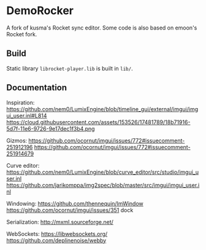 DemoRocker
==========

A fork of kusma's Rocket sync editor.
Some code is also based on emoon's Rocket fork.

Build
-----
Static library `librocket-player.lib` is built in `lib/`.

Documentation
-------------

Inspiration:
https://github.com/nem0/LumixEngine/blob/timeline_gui/external/imgui/imgui_user.inl#L814
https://cloud.githubusercontent.com/assets/153526/17481789/18b71916-5d7f-11e6-9726-9e17dec1f3b4.png

Gizmos:
https://github.com/ocornut/imgui/issues/772#issuecomment-251912196
https://github.com/ocornut/imgui/issues/772#issuecomment-251914679

Curve editor:
https://github.com/nem0/LumixEngine/blob/curve_editor/src/studio/imgui_user.inl
https://github.com/jarikomppa/img2spec/blob/master/src/imgui/imgui_user.inl

Windowing:
https://github.com/thennequin/ImWindow
https://github.com/ocornut/imgui/issues/351 dock

Serialization:
http://mxml.sourceforge.net/

WebSockets:
https://libwebsockets.org/
https://github.com/deplinenoise/webby